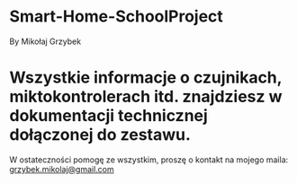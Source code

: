# Smart-Home-SchoolProject
By Mikołaj Grzybek
# Wszystkie informacje o czujnikach, miktokontrolerach itd. znajdziesz w dokumentacji technicznej dołączonej do zestawu. 
W ostateczności pomogę ze wszystkim, proszę o kontakt na mojego maila: grzybek.mikolaj@gmail.com

